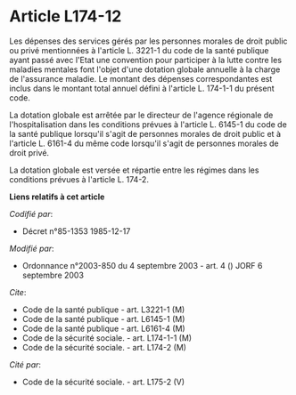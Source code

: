 # Article L174-12

Les dépenses des services gérés par les personnes morales de droit public ou privé mentionnées à l'article L. 3221-1 du code
de la santé publique ayant passé avec l'Etat une convention pour participer à la lutte contre les maladies mentales font
l'objet d'une dotation globale annuelle à la charge de l'assurance maladie. Le montant des dépenses correspondantes est
inclus dans le montant total annuel défini à l'article L. 174-1-1 du présent code.

La dotation globale est arrêtée par le directeur de l'agence régionale de l'hospitalisation dans les conditions prévues à
l'article L. 6145-1 du code de la santé publique lorsqu'il s'agit de personnes morales de droit public et à l'article L.
6161-4 du même code lorsqu'il s'agit de personnes morales de droit privé.

La dotation globale est versée et répartie entre les régimes dans les conditions prévues à l'article L. 174-2.

**Liens relatifs à cet article**

_Codifié par_:

  - Décret n°85-1353 1985-12-17

_Modifié par_:

  - Ordonnance n°2003-850 du 4 septembre 2003 - art. 4 () JORF 6 septembre 2003

_Cite_:

  - Code de la santé publique - art. L3221-1 (M)
  - Code de la santé publique - art. L6145-1 (M)
  - Code de la santé publique - art. L6161-4 (M)
  - Code de la sécurité sociale. - art. L174-1-1 (M)
  - Code de la sécurité sociale. - art. L174-2 (M)

_Cité par_:

  - Code de la sécurité sociale. - art. L175-2 (V)
